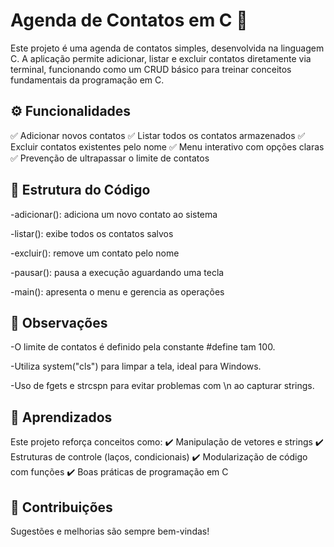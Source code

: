 # Agenda de Contatos em C 📒

Este projeto é uma agenda de contatos simples, desenvolvida na linguagem C. A aplicação permite adicionar, listar e excluir contatos diretamente via terminal, funcionando como um CRUD básico para treinar conceitos fundamentais da programação em C.

## ⚙️ Funcionalidades

✅ Adicionar novos contatos
✅ Listar todos os contatos armazenados
✅ Excluir contatos existentes pelo nome
✅ Menu interativo com opções claras
✅ Prevenção de ultrapassar o limite de contatos

## 🧱 Estrutura do Código

-adicionar(): adiciona um novo contato ao sistema

-listar(): exibe todos os contatos salvos

-excluir(): remove um contato pelo nome

-pausar(): pausa a execução aguardando uma tecla

-main(): apresenta o menu e gerencia as operações

## 📝 Observações

-O limite de contatos é definido pela constante #define tam 100.

-Utiliza system("cls") para limpar a tela, ideal para Windows.

-Uso de fgets e strcspn para evitar problemas com \n ao capturar strings.

## 🚀 Aprendizados

Este projeto reforça conceitos como:
✔️ Manipulação de vetores e strings
✔️ Estruturas de controle (laços, condicionais)
✔️ Modularização de código com funções
✔️ Boas práticas de programação em C

## 🤝 Contribuições

Sugestões e melhorias são sempre bem-vindas!

